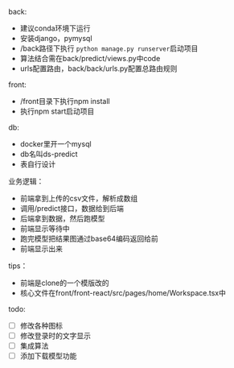 back:
- 建议conda环境下运行
- 安装django，pymysql
- /back路径下执行 `python manage.py runserver`启动项目
- 算法结合需在back/predict/views.py中code
- urls配置路由，back/back/urls.py配置总路由规则

front:
- /front目录下执行npm install
- 执行npm start启动项目

db:
- docker里开一个mysql
- db名叫ds-predict
- 表自行设计

业务逻辑：
- 前端拿到上传的csv文件，解析成数组
- 调用/predict接口，数据给到后端
- 后端拿到数据，然后跑模型
- 前端显示等待中
- 跑完模型把结果图通过base64编码返回给前
- 前端显示出来

tips：
- 前端是clone的一个模版改的
- 核心文件在front/front-react/src/pages/home/Workspace.tsx中

todo:
- [ ] 修改各种图标
- [ ] 修改登录时的文字显示
- [ ] 集成算法
- [ ] 添加下载模型功能